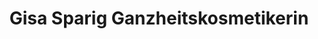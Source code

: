 ---
title: "Gisa Sparig Ganzheitskosmetikerin"
url: /berlin/gisa-sparig-ganzheitskosmetikerin/
shop: Kosmetik
---